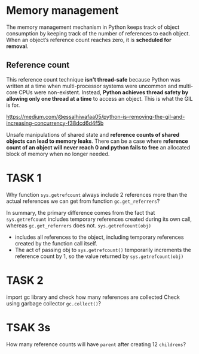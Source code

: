 # Memory management
The memory management mechanism in Python keeps track of object consumption by keeping track of the number of references to each object.
When an object’s reference count reaches zero, it is **scheduled for removal**.

## Reference count 
This reference count technique **isn’t thread-safe** because Python was written at a time 
when multi-processor systems were uncommon and multi-core CPUs were non-existent.
Instead, **Python achieves thread safety by allowing only one thread at a time** to access an object. 
This is what the GIL is for.

https://medium.com/@essalhiwafaa05/python-is-removing-the-gil-and-increasing-concurrency-f38dcd6d4f5b

Unsafe manipulations of shared state and **reference counts of shared objects can lead to memory leaks**. 
There can be a case where **reference count of an object will never reach 0 and python fails to free** 
an allocated block of memory when no longer needed.


# TASK 1
Why function `sys.getrefcount` always include 2 references more than the actual references we can get from function `gc.get_referrers`? 

In summary, the primary difference comes from the fact that `sys.getrefcount` includes temporary references created during its own call, whereas `gc.get_referrers` does not.
`sys.getrefcount(obj)`
- includes all references to the object, including temporary references created by the function call itself.
- The act of passing obj to `sys.getrefcount()` temporarily increments the reference count by 1, so the value returned by `sys.getrefcount(obj)`

# TASK 2
import gc library and check how many references are collected
Check using garbage collector `gc.collect()`?

# TSAK 3s
How many reference counts will have `parent` after creating 12 `childrens`?

